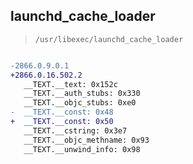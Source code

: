 ## launchd_cache_loader

> `/usr/libexec/launchd_cache_loader`

```diff

-2866.0.9.0.1
+2866.0.16.502.2
   __TEXT.__text: 0x152c
   __TEXT.__auth_stubs: 0x330
   __TEXT.__objc_stubs: 0xe0
-  __TEXT.__const: 0x48
+  __TEXT.__const: 0x50
   __TEXT.__cstring: 0x3e7
   __TEXT.__objc_methname: 0x93
   __TEXT.__unwind_info: 0x98

```
